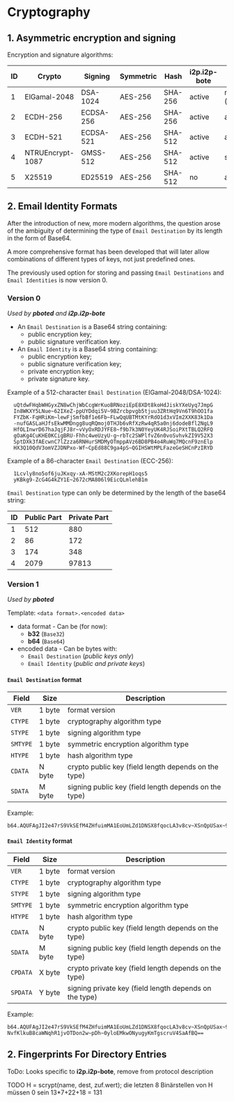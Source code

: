 # Cryptography

## 1. Asymmetric encryption and signing

Encryption and signature algorithms:

| ID | Crypto           | Signing     | Symmetric | Hash    | i2p.i2p-bote | pboted             |
|----|------------------|-------------|-----------|---------|--------------|--------------------|
| 1  | ElGamal-2048     | DSA-1024    | AES-256   | SHA-256 | active       | never (deprecated) |
| 2  | ECDH-256         | ECDSA-256   | AES-256   | SHA-256 | active       | active             |
| 3  | ECDH-521         | ECDSA-521   | AES-256   | SHA-512 | active       | active             |
| 4  | NTRUEncrypt-1087 | GMSS-512    | AES-256   | SHA-512 | active       | soon               |
| 5  | X25519           | ED25519     | AES-256   | SHA-512 | no           | active             |

## 2. Email Identity Formats

After the introduction of new, more modern algorithms, the question arose of the ambiguity of determining the type of `Email Destination` by its length in the form of Base64.  

A more comprehensive format has been developed that will later allow combinations of different types of keys, not just predefined ones.

The previously used option for storing and passing `Email Destinations` and `Email Identities` is now version 0.

### Version 0

_Used by **pboted** and **i2p.i2p-bote**_

- An `Email Destination` is a Base64 string containing:
    - public encryption key;
    - public signature verification key.
- An `Email Identity` is a Base64 string containing:
    - public encryption key;
    - public signature verification key;
    - private encryption key;
    - private signature key.

Example of a 512-character `Email Destination` (ElGamal-2048/DSA-1024):
  
```
  uQtdwFHqbWHGyxZN8wChjWbCcgWrKuoBRNoziEpE8XDt8koHdJiskYXeUyq7JmpG  
  In8WKXY5LNue~62IXeZ-ppUYDdqi5V~9BZrcbpvgb5tjuu3ZRtHq9Vn6T9hOO1fa  
  FYZbK-FqHRiKm~lewFjSmfbBf1e6Fb~FLwQqUBTMtKYrRdO1d3xVIm2XXK83k1Da  
  -nufGASLaHJfsEkwMMDngg8uqRQmoj0THJb6vRfXzRw4qR5a0nj6dodeBfl2NgL9  
  HfOLInwrD67haJqjFJ8r~vVyOxRDJYFE8~f9b7k3N0YeyUK4RJSoiPXtTBLQ2RFQ  
  gOaKg4CuKHE0KCigBRU-Fhhc4weUzyU-g~rbTc2SWPlfvZ6n0voSvhvkZI9V52X3  
  SptDXk3fAEcwnC7lZzza6RNHurSMDMyOTmppAVz6BD8PB4o4RuWq7MQcnF9znElp  
  HX3Q10QdV3omVZJDNPxo-Wf~CpEd88C9ga4pS~QGIHSWtMPLFazeGeSHCnPzIRYD
```

Example of a 86-character `Email Destination` (ECC-256):

```
  1Lcvly8no5of6juJKxqy-xA-MStM2c2XKorepH1oqs5  
  yKBkg9-ZcG4G4kZY1E~2672cMA806l9EicQLmlehB1m
```

`Email Destination` type can only be determined by the length of the base64 string:

| ID | Public Part | Private Part |
|----|-------------|--------------|
| 1  | 512         | 880          |
| 2  | 86          | 172          |
| 3  | 174         | 348          |
| 4  | 2079        | 97813        |

### Version 1

_Used by **pboted**_

Template:
`<data format>.<encoded data>`

- data format - Can be (for now):
    - **b32** (`Base32`)
    - **b64** (`Base64`)
- encoded data - Can be bytes with:
    - `Email Destination` (*public keys only*)
    - `Email Identity` (*public and private keys*)

#### `Email Destination` format

| Field    | Size   | Description                                           |
|----------|--------|-------------------------------------------------------|
| `VER`    | 1 byte | format version                                        |
| `CTYPE`  | 1 byte | cryptography algorithm type                           |
| `STYPE`  | 1 byte | signing algorithm type                                |
| `SMTYPE` | 1 byte | symmetric encryption algorithm type                   |
| `HTYPE`  | 1 byte | hash algorithm type                                   |
| `CDATA`  | N byte | crypto public key (field length depends on the type)  |
| `SDATA`  | M byte | signing public key (field length depends on the type) |

Example:

```
b64.AQUFAgJI2e47rS9VkSEfM4ZHfuimMA1EoUmLZd1DNSX8fqocLA3v8cv~XSnQpUSax~9Gs2cFH2rtNOZekhF4i2RQ7QOI
```

#### `Email Identity` format

| Field    | Size   | Description                                           |
|----------|--------|-------------------------------------------------------|
| `VER`    | 1 byte | format version                                        |
| `CTYPE`  | 1 byte | cryptography algorithm type                           |
| `STYPE`  | 1 byte | signing algorithm type                                |
| `SMTYPE` | 1 byte | symmetric encryption algorithm type                   |
| `HTYPE`  | 1 byte | hash algorithm type                                   |
| `CDATA`  | N byte | crypto public key (field length depends on the type)  |
| `SDATA`  | M byte | signing public key (field length depends on the type) |
| `CPDATA` | X byte | crypto private key (field length depends on the type) |
| `SPDATA` | Y byte | signing private key (field length depends on the type)|

Example:

```
b64.AQUFAgJI2e47rS9VkSEfM4ZHfuimMA1EoUmLZd1DNSX8fqocLA3v8cv~XSnQpUSax~9Gs2cFH2rtNOZekhF4i2RQ7QOISPTr4NDUvlFrAt3SfPtZe6iF-NvfKlkuB8caWNqhR1jvOTDon2w~pDh~0yloEMkwONyugyKmTgscruV4SaAfBQ==
```

## 2. Fingerprints For Directory Entries

ToDo: Looks specific to **i2p.i2p-bote**, remove from protocol description

TODO
H = scrypt(name, dest, zuf.wert); die letzten 8 Binärstellen von H müssen 0 sein
13*7+22+18 = 131
